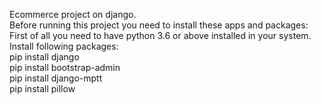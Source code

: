 Ecommerce project on django.<br>
Before running this project you need to install these apps and packages:<br>
First of all you need to have python 3.6 or above installed in your system.<br>
Install following packages:<br>
pip install django<br>
pip install bootstrap-admin<br>
pip install django-mptt<br>
pip install pillow
